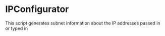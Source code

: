 # IPConfigurator
This script generates subnet information about the IP addresses passed in or typed in
